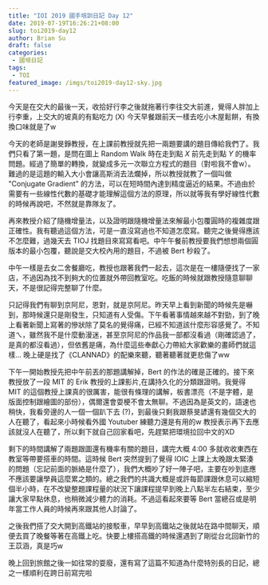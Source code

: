 ```yaml
---
title: "IOI 2019 國手培訓日記 Day 12"
date: 2019-07-19T16:26:21+08:00
slug: toi2019-day12
author: Brian Su
draft: false
categories:
 - 國培日記
tags:
 - TOI
featured_image: /imgs/toi2019-day12-sky.jpg
---
```


今天是在交大的最後一天，收拾好行李之後就拖著行李往交大前進，覺得人胖加上行李重，上交大的坡真的有點吃力 (X) 今天早餐跟前天一樣去吃小木屋鬆餅，有換換口味就是了w

今天的老師是謝旻錚教授，在上課前教授就先把一兩題要講的題目傳給我們了。我們只看了第一題，是問在圖上 Random Walk 時在走到點 $X$ 前先走到點 $Y$ 的機率問題。經過了簡單的轉換，就變成多元一次聯立方程式的題目（對啦我不會w）。難過的是這題的輸入大小會讓高斯消去法爛掉，所以教授就教了一個叫做 "Conjugate Gradient" 的方法，可以在短時間內達到精度逼近的結果。不過由於需要有一些線性代數的基礎才能理解這個方法的原理，所以就等我有學好線性代數的時候再說吧，不然就是靠隊友了。

再來教授介紹了隨機增量法，以及證明跟隨機增量法來解最小包覆圓時的複雜度跟正確性。我有聽過這個方法，可是一直沒寫過也不知道怎麼寫。聽完之後覺得應該不怎麼難，過幾天去 TIOJ 找題目來寫寫看吧。中午午餐前教授要我們想想兩個圓版本的最小包覆，聽說是交大校內用的題目，不過被 Bert 秒殺了。

中午一樣是去女二舍餐廳吃，教授也跟著我們一起去，這次是在一樓隨便找了一家店，不過因為找不到夠大的位置就外帶回教室吃。吃飯的時候就跟教授隨意聊聊天，不是很記得完整聊了什麼。

只記得我們有聊到京阿尼，恩對，就是京阿尼。昨天早上看到新聞的時候先是嚇到，那時候還只是剛發生，只知道有人受傷。下午看著事情越來越不對勁，到了晚上看著新聞上寫著的慘狀除了莫名的覺得痛，已經不知道該什麼形容感覺了。不知道ㄟ，雖然我不是什麼動漫迷，甚至京阿尼的作品我一部都沒看過（剛確認過了，是真的都沒看過），但依舊是痛，為什麼這些奉獻心力帶給大家歡樂的畫師們就這樣... 晚上硬是找了《CLANNAD》的配樂來聽，聽著聽著就更悲傷了ww

下午一開始教授先把中午前丟的那題講解掉，Bert 的作法的確是正確的。接下來教授放了一段 MIT 的 Erik 教授的上課影片,在講持久化的分類跟證明。我覺得 MIT 的這個教授上課真的很厲害，能很有條理的講解，板書漂亮（不是字體，是版面控制跟繪圖的部份），偶爾還會耍梗不會太無聊。不過因為是英文的，語速也稍快，我看旁邊的人一個一個趴下去 (?)，到最後只剩我跟蔡旻諺還有幾個交大的人在聽了，看起來小時候看外國 Youtuber 練聽力還是有用的w 教授表示再下去應該就沒人在聽了，所以剩下就自己回家看吧，先趕緊把環境拉回中文的XD

剩下的時間講解了兩題跟圖還有機率有關的題目，講完大概 4:00 多就收收東西在教室等帶要搭車的時間。這時候 Bert 突然提到了覺得 IOIC 上課上太晚跟太緊湊的問題（忘記前面的脈絡是什麼了），我們大概吵了好一陣子吧，主要在吵到底應不應該要讓學員這麼累之類的。總之我們的共識大概是或許每節課跟休息可以縮短個半小時，在不改變整題課程量的狀況下讓課程提早到晚上八點半左右結束，至少讓大家早點休息，也稍微減少體力的消耗。不過這看起來要等 Bert 當總召或是明年當工作人員的時候再來跟其他人討論了。

之後我們搭了交大開到高鐵站的接駁車，早早到高鐵站之後就站在路中間聊天，順便去買了晚餐等著在高鐵上吃。快要上樓搭高鐵的時候還遇到了剛從台北回新竹的王苡涵，真是巧w

晚上回到旅館之後一如往常的耍廢，還有寫了這篇不知道為什麼特別長的日記，總之一樣順利在跨日前寫完啦
